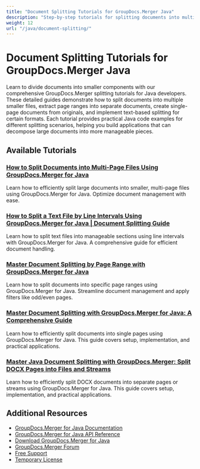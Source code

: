 ```yaml
---
title: "Document Splitting Tutorials for GroupDocs.Merger Java"
description: "Step-by-step tutorials for splitting documents into multiple files by pages, ranges, and other criteria with GroupDocs.Merger for Java."
weight: 12
url: "/java/document-splitting/"
---
```


# Document Splitting Tutorials for GroupDocs.Merger Java

Learn to divide documents into smaller components with our comprehensive GroupDocs.Merger splitting tutorials for Java developers. These detailed guides demonstrate how to split documents into multiple smaller files, extract page ranges into separate documents, create single-page documents from originals, and implement text-based splitting for certain formats. Each tutorial provides practical Java code examples for different splitting scenarios, helping you build applications that can decompose large documents into more manageable pieces.

## Available Tutorials

### [How to Split Documents into Multi-Page Files Using GroupDocs.Merger for Java](./split-documents-multi-page-files-java-groupdocs-merger/)
Learn how to efficiently split large documents into smaller, multi-page files using GroupDocs.Merger for Java. Optimize document management with ease.

### [How to Split a Text File by Line Intervals Using GroupDocs.Merger for Java | Document Splitting Guide](./split-text-file-line-intervals-groupdocs-merger-java/)
Learn how to split text files into manageable sections using line intervals with GroupDocs.Merger for Java. A comprehensive guide for efficient document handling.

### [Master Document Splitting by Page Range with GroupDocs.Merger for Java](./split-documents-page-range-groupdocs-merger-java/)
Learn how to split documents into specific page ranges using GroupDocs.Merger for Java. Streamline document management and apply filters like odd/even pages.

### [Master Document Splitting with GroupDocs.Merger for Java&#58; A Comprehensive Guide](./master-document-splitting-groupdocs-merger-java/)
Learn how to efficiently split documents into single pages using GroupDocs.Merger for Java. This guide covers setup, implementation, and practical applications.

### [Master Java Document Splitting with GroupDocs.Merger&#58; Split DOCX Pages into Files and Streams](./master-java-document-splitting-groupdocs-merger/)
Learn how to efficiently split DOCX documents into separate pages or streams using GroupDocs.Merger for Java. This guide covers setup, implementation, and practical applications.

## Additional Resources

- [GroupDocs.Merger for Java Documentation](https://docs.groupdocs.com/merger/java/)
- [GroupDocs.Merger for Java API Reference](https://reference.groupdocs.com/merger/java/)
- [Download GroupDocs.Merger for Java](https://releases.groupdocs.com/merger/java/)
- [GroupDocs.Merger Forum](https://forum.groupdocs.com/c/merger)
- [Free Support](https://forum.groupdocs.com/)
- [Temporary License](https://purchase.groupdocs.com/temporary-license/)
